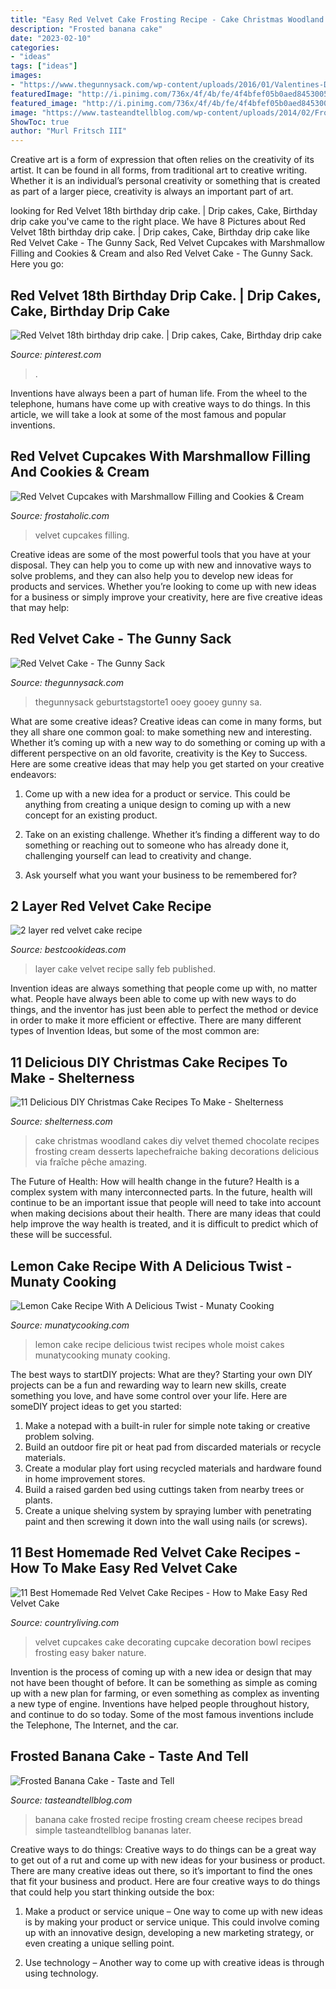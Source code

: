 ```yaml
---
title: "Easy Red Velvet Cake Frosting Recipe - Cake Christmas Woodland Cakes Diy Velvet Themed Chocolate Recipes Frosting Cream Desserts Lapechefraiche Baking Decorations Delicious Via Fraîche Pêche Amazing"
description: "Frosted banana cake"
date: "2023-02-10"
categories:
- "ideas"
tags: ["ideas"]
images:
- "https://www.thegunnysack.com/wp-content/uploads/2016/01/Valentines-Day-Red-Velvet-Cake-Recipe.jpg"
featuredImage: "http://i.pinimg.com/736x/4f/4b/fe/4f4bfef05b0aed84530059eb02c78396.jpg"
featured_image: "http://i.pinimg.com/736x/4f/4b/fe/4f4bfef05b0aed84530059eb02c78396.jpg"
image: "https://www.tasteandtellblog.com/wp-content/uploads/2014/02/Frosted-Banana-Cake-tasteandtellblog.com-1.jpg"
ShowToc: true
author: "Murl Fritsch III"
---
```



Creative art is a form of expression that often relies on the creativity of its artist. It can be found in all forms, from traditional art to creative writing. Whether it is an individual’s personal creativity or something that is created as part of a larger piece, creativity is always an important part of art.

	

		
looking for Red Velvet 18th birthday drip cake. | Drip cakes, Cake, Birthday drip cake you've came to the right place. We have 8 Pictures about Red Velvet 18th birthday drip cake. | Drip cakes, Cake, Birthday drip cake like Red Velvet Cake - The Gunny Sack, Red Velvet Cupcakes with Marshmallow Filling and Cookies &amp; Cream and also Red Velvet Cake - The Gunny Sack. Here you go:
		
    
## Red Velvet 18th Birthday Drip Cake. | Drip Cakes, Cake, Birthday Drip Cake

<img loading=lazy src="http://i.pinimg.com/736x/4f/4b/fe/4f4bfef05b0aed84530059eb02c78396.jpg" onerror="this.onerror=null;this.src='https://tse1.mm.bing.net/th?id=OIP.dJ0ryzMdEss_vw-LsE0_FwHaNK&amp;pid=15.1';" alt="Red Velvet 18th birthday drip cake. | Drip cakes, Cake, Birthday drip cake">

_Source: pinterest.com_

>. 

	

Inventions have always been a part of human life. From the wheel to the telephone, humans have come up with creative ways to do things. In this article, we will take a look at some of the most famous and popular inventions.

    
## Red Velvet Cupcakes With Marshmallow Filling And Cookies &amp; Cream

<img loading=lazy src="https://frostaholic.com/wp-content/uploads/2017/02/IMG_7255.jpg" onerror="this.onerror=null;this.src='https://tse3.mm.bing.net/th?id=OIP.3itWJnTruBvF3qnoie61kgHaJ3&amp;pid=15.1';" alt="Red Velvet Cupcakes with Marshmallow Filling and Cookies &amp; Cream">

_Source: frostaholic.com_

>velvet cupcakes filling. 

	

Creative ideas are some of the most powerful tools that you have at your disposal. They can help you to come up with new and innovative ways to solve problems, and they can also help you to develop new ideas for products and services. Whether you’re looking to come up with new ideas for a business or simply improve your creativity, here are five creative ideas that may help: 

    
## Red Velvet Cake - The Gunny Sack

<img loading=lazy src="https://www.thegunnysack.com/wp-content/uploads/2016/01/Valentines-Day-Red-Velvet-Cake-Recipe.jpg" onerror="this.onerror=null;this.src='https://tse1.mm.bing.net/th?id=OIP.joW_h7W3rb9IXolKJ-vp8wHaLG&amp;pid=15.1';" alt="Red Velvet Cake - The Gunny Sack">

_Source: thegunnysack.com_

>thegunnysack geburtstagstorte1 ooey gooey gunny sa. 

	

What are some creative ideas?
Creative ideas can come in many forms, but they all share one common goal: to make something new and interesting. Whether it’s coming up with a new way to do something or coming up with a different perspective on an old favorite, creativity is the Key to Success. Here are some creative ideas that may help you get started on your creative endeavors: 
1. Come up with a new idea for a product or service. This could be anything from creating a unique design to coming up with a new concept for an existing product.

2. Take on an existing challenge. Whether it’s finding a different way to do something or reaching out to someone who has already done it, challenging yourself can lead to creativity and change.

3. Ask yourself what you want your business to be remembered for?

    
## 2 Layer Red Velvet Cake Recipe

<img loading=lazy src="http://bestcookideas.com/uploads/images/2-layer-red-velvet-cake-recipe_1.jpg" onerror="this.onerror=null;this.src='https://tse2.mm.bing.net/th?id=OIP.r7dsjJlRJ5ROLegxZbRQGgAAAA&amp;pid=15.1';" alt="2 layer red velvet cake recipe">

_Source: bestcookideas.com_

>layer cake velvet recipe sally feb published. 

	

Invention ideas are always something that people come up with, no matter what. People have always been able to come up with new ways to do things, and the inventor has just been able to perfect the method or device in order to make it more efficient or effective. There are many different types of Invention Ideas, but some of the most common are:

    
## 11 Delicious DIY Christmas Cake Recipes To Make - Shelterness

<img loading=lazy src="https://i.shelterness.com/2016/11/delicious-diy-christmas-cake-recipes-to-make-9-775x1162.jpg" onerror="this.onerror=null;this.src='https://tse1.mm.bing.net/th?id=OIP.PBs1dTfpa1kNmoWIG_8EgwHaLG&amp;pid=15.1';" alt="11 Delicious DIY Christmas Cake Recipes To Make - Shelterness">

_Source: shelterness.com_

>cake christmas woodland cakes diy velvet themed chocolate recipes frosting cream desserts lapechefraiche baking decorations delicious via fraîche pêche amazing. 

	

The Future of Health: How will health change in the future?
Health is a complex system with many interconnected parts. In the future, health will continue to be an important issue that people will need to take into account when making decisions about their health. There are many ideas that could help improve the way health is treated, and it is difficult to predict which of these will be successful.

    
## Lemon Cake Recipe With A Delicious Twist - Munaty Cooking

<img loading=lazy src="https://www.munatycooking.com/wp-content/uploads/2018/07/lemon-cake-recipe-2.jpg" onerror="this.onerror=null;this.src='https://tse1.mm.bing.net/th?id=OIP.IPVNG_okHG9V8JiV5BXwxgHaLH&amp;pid=15.1';" alt="Lemon Cake Recipe With A Delicious Twist - Munaty Cooking">

_Source: munatycooking.com_

>lemon cake recipe delicious twist recipes whole moist cakes munatycooking munaty cooking. 

	

The best ways to startDIY projects: What are they?
Starting your own DIY projects can be a fun and rewarding way to learn new skills, create something you love, and have some control over your life. Here are someDIY project ideas to get you started: 
1. Make a notepad with a built-in ruler for simple note taking or creative problem solving.
2. Build an outdoor fire pit or heat pad from discarded materials or recycle materials. 
3. Create a modular play fort using recycled materials and hardware found in home improvement stores. 
4. Build a raised garden bed using cuttings taken from nearby trees or plants. 
5. Create a unique shelving system by spraying lumber with penetrating paint and then screwing it down into the wall using nails (or screws).

    
## 11 Best Homemade Red Velvet Cake Recipes - How To Make Easy Red Velvet Cake

<img loading=lazy src="http://clv.h-cdn.co/assets/17/16/img_5779-2.jpg" onerror="this.onerror=null;this.src='https://tse2.mm.bing.net/th?id=OIP.iB77G3cP5SI28lymm1wrFgHaLG&amp;pid=15.1';" alt="11 Best Homemade Red Velvet Cake Recipes - How to Make Easy Red Velvet Cake">

_Source: countryliving.com_

>velvet cupcakes cake decorating cupcake decoration bowl recipes frosting easy baker nature. 

	

Invention is the process of coming up with a new idea or design that may not have been thought of before. It can be something as simple as coming up with a new plan for farming, or even something as complex as inventing a new type of engine. Inventions have helped people throughout history, and continue to do so today. Some of the most famous inventions include the Telephone, The Internet, and the car.

    
## Frosted Banana Cake - Taste And Tell

<img loading=lazy src="https://www.tasteandtellblog.com/wp-content/uploads/2014/02/Frosted-Banana-Cake-tasteandtellblog.com-1.jpg" onerror="this.onerror=null;this.src='https://tse1.mm.bing.net/th?id=OIP.jDYIdZYMnHzY0jBRrmEYfgHaLH&amp;pid=15.1';" alt="Frosted Banana Cake - Taste and Tell">

_Source: tasteandtellblog.com_

>banana cake frosted recipe frosting cream cheese recipes bread simple tasteandtellblog bananas later. 

	

Creative ways to do things:
Creative ways to do things can be a great way to get out of a rut and come up with new ideas for your business or product. There are many creative ideas out there, so it’s important to find the ones that fit your business and product. Here are four creative ways to do things that could help you start thinking outside the box:
1. Make a product or service unique – One way to come up with new ideas is by making your product or service unique. This could involve coming up with an innovative design, developing a new marketing strategy, or even creating a unique selling point.

2. Use technology – Another way to come up with creative ideas is through using technology.

